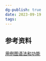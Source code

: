 ```yaml
---
dg-publish: true
date: 2023-09-19
tags:
---
```




## 参考资料
[用例图语法和功能](https://plantuml.com/zh/use-case-diagram)
